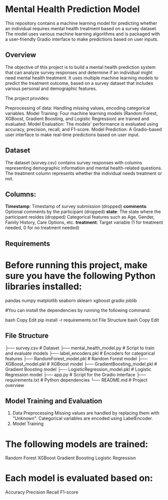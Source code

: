 # Mental Health Prediction Model

This repository contains a machine learning model for predicting whether an individual requires mental health treatment based on a survey dataset. The model uses various machine learning algorithms and is packaged with a user-friendly Gradio interface to make predictions based on user inputs.

## Overview
The objective of this project is to build a mental health prediction system that can analyze survey responses and determine if an individual might need mental health treatment. It uses multiple machine learning models to predict the treatment outcome, based on a survey dataset that includes various personal and demographic features.

The project provides:

Preprocessing of data: Handling missing values, encoding categorical variables.
Model Training: Four machine learning models (Random Forest, XGBoost, Gradient Boosting, and Logistic Regression) are trained and evaluated.
Model Evaluation: The models' performance is evaluated using accuracy, precision, recall, and F1-score.
Model Prediction: A Gradio-based user interface to make real-time predictions based on user input.

## Dataset
The dataset (survey.csv) contains survey responses with columns representing demographic information and mental health-related questions. The treatment column represents whether the individual needs treatment or not.

## Columns:
**Timestamp**: Timestamp of survey submission (dropped)
**comments**: Optional comments by the participant (dropped)
**state**: The state where the participant resides (dropped)
Categorical features such as Age, Gender, Family History, Care Options, etc.
**treatment**: Target variable (1 for treatment needed, 0 for no treatment needed)

## Requirements

# Before running this project, make sure you have the following Python libraries installed:

pandas
numpy
matplotlib
seaborn
sklearn
xgboost
gradio
joblib

#You can install the dependencies by running the following command:

bash
Copy
Edit
pip install -r requirements.txt
File Structure
bash
Copy
Edit

## File Structure
├── survey.csv                     # Dataset
├── mental_health_model.py         # Script to train and evaluate models
├── label_encoders.pkl             # Encoders for categorical features
├── RandomForest_model.pkl         # Random Forest model
├── XGBoost_model.pkl              # XGBoost model
├── GradientBoosting_model.pkl     # Gradient Boosting model
├── LogisticRegression_model.pkl   # Logistic Regression model
├── app.py                         # Script for the Gradio interface
├── requirements.txt               # Python dependencies
└── README.md                      # Project overview

## Model Training and Evaluation
1. Data Preprocessing
Missing values are handled by replacing them with "Unknown".
Categorical variables are encoded using LabelEncoder.
2. Model Training
   
# The following models are trained:

Random Forest
XGBoost
Gradient Boosting
Logistic Regression

# Each model is evaluated based on:

Accuracy
Precision
Recall
F1-score
